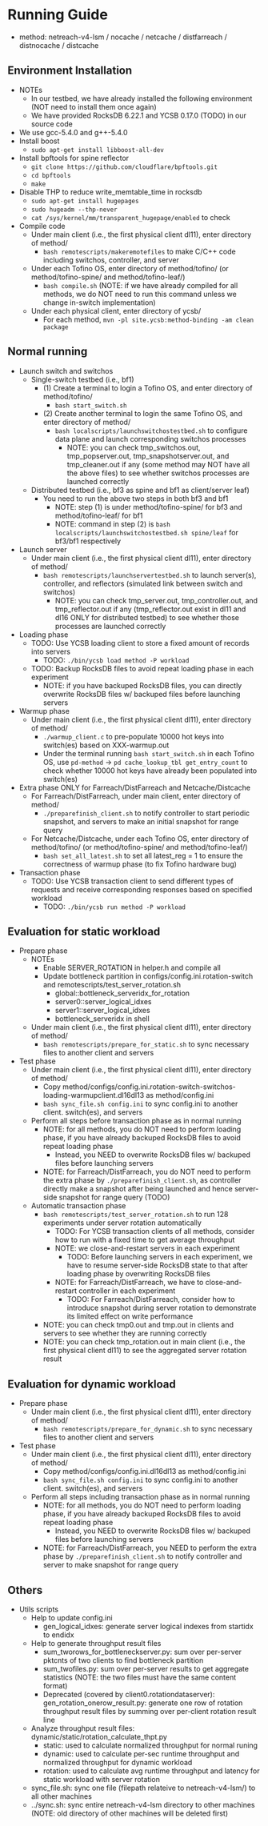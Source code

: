 # Running Guide

- method: netreach-v4-lsm / nocache / netcache / distfarreach / distnocache / distcache

## Environment Installation

- NOTEs
	+ In our testbed, we have already installed the following environment (NOT need to install them once again)
	+ We have provided RocksDB 6.22.1 and YCSB 0.17.0 (TODO) in our source code
- We use gcc-5.4.0 and g++-5.4.0
- Install boost
	+ `sudo apt-get install libboost-all-dev`
- Install bpftools for spine reflector
	+ `git clone https://github.com/cloudflare/bpftools.git`
	+ `cd bpftools`
	+ `make`
- Disable THP to reduce write_memtable_time in rocksdb
	+ `sudo apt-get install hugepages`
	+ `sudo hugeadm --thp-never`
	+ `cat /sys/kernel/mm/transparent_hugepage/enabled` to check
- Compile code
	+ Under main client (i.e., the first physical client dl11), enter directory of method/
		* `bash remotescripts/makeremotefiles` to make C/C++ code including switchos, controller, and server
	+ Under each Tofino OS, enter directory of method/tofino/ (or method/tofino-spine/ and method/tofino-leaf/)
		* `bash compile.sh` (NOTE: if we have already compiled for all methods, we do NOT need to run this command unless we change in-switch implementation)
	+ Under each physical client, enter directory of ycsb/
		* For each method, `mvn -pl site.ycsb:method-binding -am clean package`

## Normal running

- Launch switch and switchos
	+ Single-switch testbed (i.e., bf1)
		+ (1) Create a terminal to login a Tofino OS, and enter directory of method/tofino/
			* `bash start_switch.sh`
		+ (2) Create another terminal to login the same Tofino OS, and enter directory of method/
			* `bash localscripts/launchswitchostestbed.sh` to configure data plane and launch corresponding switchos processes
				- NOTE: you can check tmp_switchos.out, tmp_popserver.out, tmp_snapshotserver.out, and tmp_cleaner.out if any (some method may NOT have all the above files) to see whether switchos processes are launched correctly
	+ Distributed testbed (i.e., bf3 as spine and bf1 as client/server leaf)
		+ You need to run the above two steps in both bf3 and bf1
			* NOTE: step (1) is under method/tofino-spine/ for bf3 and method/tofino-leaf/ for bf1
			* NOTE: command in step (2) is `bash localscripts/launchswitchostestbed.sh spine/leaf` for bf3/bf1 respectively
- Launch server
	+ Under main client (i.e., the first physical client dl11), enter directory of method/
		+ `bash remotescripts/launchservertestbed.sh` to launch server(s), controller, and reflectors (simulated link between switch and switchos)
			* NOTE: you can check tmp_server.out, tmp_controller.out, and tmp_reflector.out if any (tmp_reflector.out exist in dl11 and dl16 ONLY for distributed testbed) to see whether those processes are launched correctly
- Loading phase
	+ TODO: Use YCSB loading client to store a fixed amount of records into servers
		* TODO: `./bin/ycsb load method -P workload`
	+ TODO: Backup RocksDB files to avoid repeat loading phase in each experiment
		* NOTE: if you have backuped RocksDB files, you can directly overwrite RocksDB files w/ backuped files before launching servers
- Warmup phase
	+ Under main client (i.e., the first physical client dl11), enter directory of method/
		+ `./warmup_client.c` to pre-populate 10000 hot keys into switch(es) based on XXX-warmup.out
		+ Under the terminal running `bash start_switch.sh` in each Tofino OS, use `pd-method` -> `pd cache_lookup_tbl get_entry_count` to check whether 10000 hot keys have already been populated into switch(es)
- Extra phase ONLY for Farreach/DistFarreach and Netcache/Distcache
	+ For Farreach/DistFarreach, under main client, enter directory of method/
		+ `./preparefinish_client.sh` to notify controller to start periodic snapshot, and servers to make an initial snapshot for range query
	+ For Netcache/Distcache, under each Tofino OS, enter directory of method/tofino/ (or method/tofino-spine/ and method/tofino-leaf/)
		+ `bash set_all_latest.sh` to set all latest_reg = 1 to ensure the correctness of warmup phase (to fix Tofino hardware bug)
- Transaction phase
	+ TODO: Use YCSB transaction client to send different types of requests and receive corresponding responses based on specified workload
		* TODO: `./bin/ycsb run method -P workload`

## Evaluation for static workload

- Prepare phase
	- NOTEs
		+ Enable SERVER_ROTATION in helper.h and compile all
		+ Update bottleneck partition in configs/config.ini.rotation-switch and remotescripts/test_server_rotation.sh
			* global::bottleneck_serveridx_for_rotation
			* server0::server_logical_idxes
			* server1::server_logical_idxes
			* bottleneck_serveridx in shell
	+ Under main client (i.e., the first physical client dl11), enter directory of method/
		+ `bash remotescripts/prepare_for_static.sh` to sync necessary files to another client and servers
- Test phase
	+ Under main client (i.e., the first physical client dl11), enter directory of method/
		* Copy method/configs/config.ini.rotation-switch-switchos-loading-warmupclient.dl16dl13 as method/config.ini
		* `bash sync_file.sh config.ini` to sync config.ini to another client. switch(es), and servers
	+ Perform all steps before transaction phase as in normal running
		* NOTE: for all methods, you do NOT need to perform loading phase, if you have already backuped RocksDB files to avoid repeat loading phase
			- Instead, you NEED to overwrite RocksDB files w/ backuped files before launching servers
		* NOTE: for Farreach/DistFarreach, you do NOT need to perform the extra phase by `./preparefinish_client.sh`, as controller directly make a snapshot after being launched and hence server-side snapshot for range query (TODO)
	+ Automatic transaction phase
		* `bash remotescripts/test_server_rotation.sh` to run 128 experiments under server rotation automatically
			- TODO: For YCSB transaction clients of all methods, consider how to run with a fixed time to get average throughput
			- NOTE: we close-and-restart servers in each experiment
				+ TODO: Before launching servers in each experiment, we have to resume server-side RocksDB state to that after loading phase by overwriting RocksDB files
			- NOTE: for Farreach/DistFarreach, we have to close-and-restart controller in each experiment
				+ TODO: For Farreach/DistFarreach, consider how to introduce snapshot during server rotation to demonstrate its limited effect on write performance
		* NOTE: you can check tmp0.out and tmp.out in clients and servers to see whether they are running correctly
		* NOTE: you can check tmp_rotation.out in main client (i.e., the first physical client dl11) to see the aggregated server rotation result

## Evaluation for dynamic workload

- Prepare phase
	+ Under main client (i.e., the first physical client dl11), enter directory of method/
		+ `bash remotescripts/prepare_for_dynamic.sh` to sync necessary files to another client and servers
- Test phase
	+ Under main client (i.e., the first physical client dl11), enter directory of method/
		* Copy method/configs/config.ini.dl16dl13 as method/config.ini
		* `bash sync_file.sh config.ini` to sync config.ini to another client. switch(es), and servers
	+ Perform all steps including transaction phase as in normal running
		* NOTE: for all methods, you do NOT need to perform loading phase, if you have already backuped RocksDB files to avoid repeat loading phase
			- Instead, you NEED to overwrite RocksDB files w/ backuped files before launching servers
		* NOTE: for Farreach/DistFarreach, you NEED to perform the extra phase by `./preparefinish_client.sh` to notify controller and server to make snapshot for range query

## Others

- Utils scripts
	- Help to update config.ini
		+ gen_logical_idxes: generate server logical indexes from startidx to endidx
	- Help to generate throughput result files
		+ sum_tworows_for_bottleneckserver.py: sum over per-server pktcnts of two clients to find bottleneck partition
		+ sum_twofiles.py: sum over per-server results to get aggregate statistics (NOTE: the two files must have the same content format)
		+ Deprecated (covered by client0.rotationdataserver): gen_rotation_onerow_result.py: generate one row of rotation throughput result files by summing over per-client rotation result line 
	- Analyze throughput result files: dynamic/static/rotation_calculate_thpt.py
		+ static: used to calculate normalized throughput for normal runing
		+ dynamic: used to calculate per-sec runtime throughput and normalized throughput for dynamic workload
		+ rotation: used to calculate avg runtime throughput and latency for static workload with server rotation
	- sync_file.sh: sync one file (filepath relateive to netreach-v4-lsm/) to all other machines
	- ../sync.sh: sync entire netreach-v4-lsm directory to other machines (NOTE: old directory of other machines will be deleted first)
